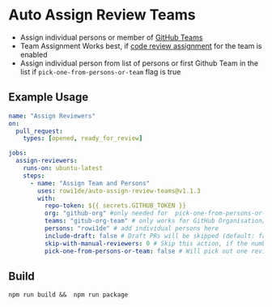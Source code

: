 # Auto Assign Review Teams

- Assign individual persons or member of [GitHub Teams](https://help.github.com/en/github/setting-up-and-managing-organizations-and-teams/organizing-members-into-teams)
- Team Assignment Works best, if [code review assignment](https://help.github.com/en/github/setting-up-and-managing-organizations-and-teams/managing-code-review-assignment-for-your-team) for the team is enabled
- Assign individual person from list of persons or first Github Team in the list if `pick-one-from-persons-or-team` flag is true

## Example Usage

```yaml
name: "Assign Reviewers"
on:
  pull_request:
    types: [opened, ready_for_review]

jobs:
  assign-reviewers:
    runs-on: ubuntu-latest
    steps:
      - name: "Assign Team and Persons"
        uses: rowi1de/auto-assign-review-teams@v1.1.3
        with:
          repo-token: ${{ secrets.GITHUB_TOKEN }}
          org: "github-org" #only needed for  pick-one-from-persons-or-team=true
          teams: "gitub-org-team" # only works for GitHub Organisation/Teams
          persons: "rowi1de" # add individual persons here
          include-draft: false # Draft PRs will be skipped (default: false)
          skip-with-manual-reviewers: 0 # Skip this action, if the number of reviwers was already assigned (default: 0)
          pick-one-from-persons-or-team: false # Will pick out one reviewer from persons and/or the first GitHub team and "org" set (default: false)
```

## Build
```shell
npm run build &&  npm run package
```